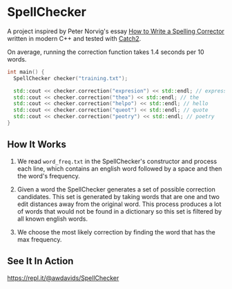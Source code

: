 # SpellChecker

A project inspired by Peter Norvig's essay [How to Write a Spelling Corrector](http://norvig.com/spell-correct.html) written in modern C++ and tested with [Catch2](https://github.com/catchorg/Catch2).

On average, running the correction function takes 1.4 seconds per 10 words.

```c++
int main() {
  SpellChecker checker("training.txt");

  std::cout << checker.correction("expresion") << std::endl; // expression
  std::cout << checker.correction("thea") << std::endl; // the
  std::cout << checker.correction("helpo") << std::endl; // hello
  std::cout << checker.correction("queot") << std::endl; // quote
  std::cout << checker.correction("peotry") << std::endl; // poetry
}
```

## How It Works

1. We read `word_freq.txt` in the SpellChecker's constructor and process each line, which contains an english word followed by a space and then the word's frequency.

2. Given a word the SpellChecker generates a set of possible correction candidates. This set is generated by taking words that are one and two edit distances away from the original word. This process produces a lot of words that would not be found in a dictionary so this set is filtered by all known english words.

3. We choose the most likely correction by finding the word that has the max frequency.

## See It In Action

https://repl.it/@awdavids/SpellChecker